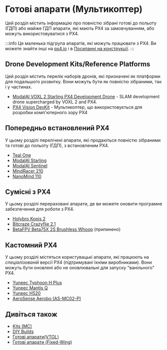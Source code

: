 # Готові апарати (Мультикоптер)

Цей розділ містить інформацію про повністю зібрані готові до польоту (ГДП) або майже ГДП апарати, які мають PX4 за замовчуванням, або можуть використовуватися з PX4.

:::info
Це маленька підгрупа апаратів, які можуть працювати з PX4.
Ви можете знайти інші на [px4.io](https://px4.io/ecosystem/commercial-systems/) і в [Посиланні на конструкції](../airframes/airframe_reference.md).
:::

## Drone Development Kits/Reference Platforms

Цей розділ містить перелік наборів дронів, які призначені як платформи для подальшого розвитку.
Вони можуть бути як повністю зібраними, так і у частинах.

- [ModalAI VOXL 2 Starling PX4 Development Drone](../complete_vehicles_mc/modalai_starling.md) - SLAM development drone supercharged by VOXL 2 and PX4.
- [PX4 Vision DevKit](../complete_vehicles_mc/px4_vision_kit.md) - Мультикоптер, що використовується для розробки комп'ютерного зору PX4

## Попередньо встановлений PX4

У цьому розділі перелічені апарати, які продаються повністю зібраними та готові до польоту (ГДП), з встановленим PX4.

- [Teal One](https://tealdrones.com/teal-one/)
- [ModalAI Starling](../complete_vehicles_mc/modalai_starling.md)
- [ModalAI Sentinel](https://www.modalai.com/sentinel)
- [MindRacer 210](../complete_vehicles_mc/mindracer210.md)
- [NanoMind 110](../complete_vehicles_mc/nanomind110.md)

## Сумісні з PX4

У цьому розділі перераховані апарати, де ви можете оновити програмне забезпечення для роботи з PX4.

- [Holybro Kopis 2](../complete_vehicles_mc/holybro_kopis2.md)
- [Bitcraze Crazyflie 2.1](../complete_vehicles_mc/crazyflie21.md)
- [BetaFPV Beta75X 2S Brushless Whoop](../complete_vehicles_mc/betafpv_beta75x.md) (припинено)

## Кастомний PX4

У цьому розділі містяться користувацькі апарати, які працюють на _спеціалізованій_ версії PX4 (підтримувані їхніми виробниками).
Вони можуть бути оновлені або не оновлювальні для запуску "ванільного" PX4.

- [Yuneec Typhoon H Plus](https://us.yuneec.com/typhoon-h-plus/)
- [Yuneec Mantis Q](https://px4.io/portfolio/yuneec-mantis-q/)
- [Yuneec H520](https://px4.io/portfolio/yuneec-h520-hexacopter/)
- [AeroSense Aerobo (AS-MC02-P)](https://px4.io/portfolio/aerosense-aerobo/)

## Дивіться також

- [Kits (MC)](../frames_multicopter/kits.md)
- [DIY Builds](../frames_multicopter/diy_builds.md)
- [Готові апарати(VTOL)](../complete_vehicles_vtol/index.md)
- [Готові апарати (Fixed-Wing)](../complete_vehicles_fw/index.md)
